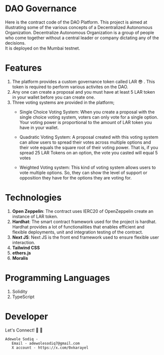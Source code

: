 # DAO Governance
Here is the contract code of the DAO Platform. This project is aimed at illustrating some of the various concepts of a Decentralized Autonomous Organization. Decentralize Autonomous Organization is a group of people who come together without a central leader or company dictating any of the decisions.  
It is deployed on the Mumbai testnet.

# Features
1. The platform provides a custom governance token called LAR 😎 . This token is required to perform various activites on the DAO.
2. Any one can create a proposal and you must have at least 5 LAR token in your wallet before you can create one.
3. Three voting systems are provided in the platform;
    * Single Choice Voting System: When you create a proposal with the single choice voting system, voters can only vote for a single option. Your voting power is proportional to the amount of LAR token you have in your wallet. 
  
    * Quadratic Voting System: A proposal created with this voting system can allow users to spread their votes across multiple options and their vote equals the square root of their voting power. That is, if you spread 25 LAR Tokens on an option, the vote you casted will equal 5 votes
  
    * Weighted Voting system: This kind of voting system allows users to vote multiple options. So, they can show the level of support or opposition they have for the options they are voting for.


# Technologies
1. **Open Zeppelin**: The contract uses IERC20 of OpenZeppelin create an instance of LAR token.
2. **Hardhat**: The smart contract framework used for the project is hardhat. Hardhat provides a lot of functionalities that enables efficient and flexible deployments, unit and integration testing of the contract.
5. **Next JS**: Next JS is the front end framework used to ensure flexible user interaction.
6. **Tailwind CSS**
8. **ethers.js**
9. **Moralis**

# Programming Languages
1. Solidity
2. TypeScript

 # Developer
 Let's Connect! 👋 👋 
 ```
 Adewole Sodiq - 
    Email - adewolesodiq7@gmail.com
    X account - https://x.com/0xkarayel
 ```


